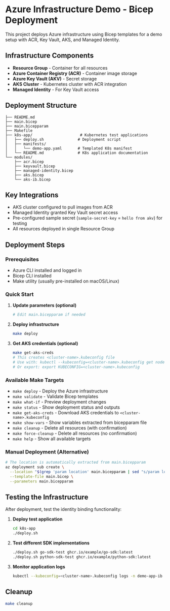 # Azure Infrastructure Demo - Bicep Deployment

This project deploys Azure infrastructure using Bicep templates for a demo setup with ACR, Key Vault, AKS, and Managed Identity.

## Infrastructure Components

- **Resource Group** - Container for all resources
- **Azure Container Registry (ACR)** - Container image storage
- **Azure Key Vault (AKV)** - Secret storage
- **AKS Cluster** - Kubernetes cluster with ACR integration
- **Managed Identity** - For Key Vault access

## Deployment Structure

```
├── README.md
├── main.bicep
├── main.bicepparam
├── Makefile
├── k8s-app/                     # Kubernetes test applications
│   ├── deploy.sh               # Deployment script
│   ├── manifests/
│   │   └── demo-app.yaml       # Templated K8s manifest
│   └── README.md               # K8s application documentation
└── modules/
    ├── acr.bicep
    ├── keyvault.bicep
    ├── managed-identity.bicep
    ├── aks.bicep
    └── aks-ib.bicep
```

## Key Integrations

- AKS cluster configured to pull images from ACR
- Managed Identity granted Key Vault secret access
- Pre-configured sample secret (`sample-secret-key` = `hello from akv`) for testing
- All resources deployed in single Resource Group

## Deployment Steps

### Prerequisites
- Azure CLI installed and logged in
- Bicep CLI installed
- Make utility (usually pre-installed on macOS/Linux)

### Quick Start

1. **Update parameters (optional)**
   ```bash
   # Edit main.bicepparam if needed
   ```

2. **Deploy infrastructure**
   ```bash
   make deploy
   ```

3. **Get AKS credentials (optional)**
   ```bash
   make get-aks-creds
   # This creates <cluster-name>.kubeconfig file
   # Use with: kubectl --kubeconfig=<cluster-name>.kubeconfig get nodes
   # Or export: export KUBECONFIG=<cluster-name>.kubeconfig
   ```

### Available Make Targets

- `make deploy` - Deploy the Azure infrastructure
- `make validate` - Validate Bicep templates
- `make what-if` - Preview deployment changes
- `make status` - Show deployment status and outputs
- `make get-aks-creds` - Download AKS credentials to `<cluster-name>.kubeconfig`
- `make show-vars` - Show variables extracted from bicepparam file
- `make cleanup` - Delete all resources (with confirmation)
- `make force-cleanup` - Delete all resources (no confirmation)
- `make help` - Show all available targets

### Manual Deployment (Alternative)

```bash
# The location is automatically extracted from main.bicepparam
az deployment sub create \
  --location "$(grep 'param location' main.bicepparam | sed "s/param location = '\(.*\)'/\1/")" \
  --template-file main.bicep \
  --parameters main.bicepparam
```

## Testing the Infrastructure

After deployment, test the identity binding functionality:

1. **Deploy test application**
   ```bash
   cd k8s-app
   ./deploy.sh
   ```

2. **Test different SDK implementations**
   ```bash
   ./deploy.sh go-sdk-test ghcr.io/example/go-sdk:latest
   ./deploy.sh python-sdk-test ghcr.io/example/python-sdk:latest
   ```

3. **Monitor application logs**
   ```bash
   kubectl --kubeconfig=<cluster-name>.kubeconfig logs -n demo-app-ib -l app=demo-app-ib -f
   ```

## Cleanup

```bash
make cleanup
```
